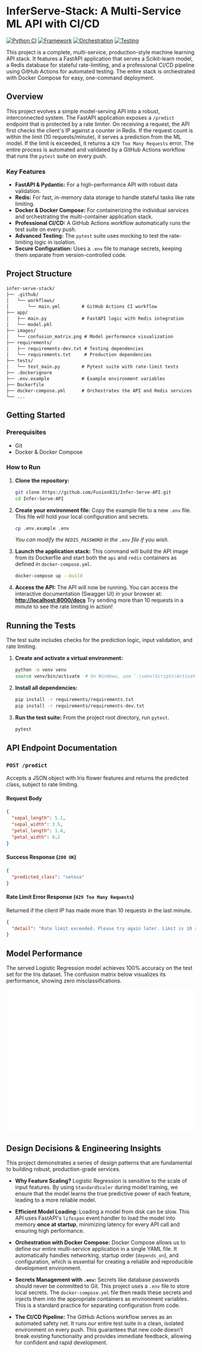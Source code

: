 # InferServe-Stack: A Multi-Service ML API with CI/CD

[![Python CI](https://github.com/Fusion831/Infer-Serve-API/actions/workflows/main.yml/badge.svg)](https://github.com/Fusion831/Infer-Serve-API/actions/workflows/main.yml)
[![Framework](https://img.shields.io/badge/Framework-FastAPI-green.svg)](https://fastapi.tiangolo.com/)
[![Orchestration](https://img.shields.io/badge/Orchestration-Docker%20Compose-blue.svg)](https://docs.docker.com/compose/)
[![Testing](https://img.shields.io/badge/Testing-Pytest-blueviolet.svg)](https://pytest.org/)

This project is a complete, multi-service, production-style machine learning API stack. It features a FastAPI application that serves a Scikit-learn model, a Redis database for stateful rate-limiting, and a professional CI/CD pipeline using GitHub Actions for automated testing. The entire stack is orchestrated with Docker Compose for easy, one-command deployment.

## Overview

This project evolves a simple model-serving API into a robust, interconnected system. The FastAPI application exposes a `/predict` endpoint that is protected by a rate limiter. On receiving a request, the API first checks the client's IP against a counter in Redis. If the request count is within the limit (10 requests/minute), it serves a prediction from the ML model. If the limit is exceeded, it returns a `429 Too Many Requests` error. The entire process is automated and validated by a GitHub Actions workflow that runs the `pytest` suite on every push.

### Key Features
*   **FastAPI & Pydantic:** For a high-performance API with robust data validation.
*   **Redis:** For fast, in-memory data storage to handle stateful tasks like rate limiting.
*   **Docker & Docker Compose:** For containerizing the individual services and orchestrating the multi-container application stack.
*   **Professional CI/CD:** A GitHub Actions workflow automatically runs the test suite on every push.
*   **Advanced Testing:** The `pytest` suite uses mocking to test the rate-limiting logic in isolation.
*   **Secure Configuration:** Uses a `.env` file to manage secrets, keeping them separate from version-controlled code.

## Project Structure
```
infer-serve-stack/
├── .github/
│   └── workflows/
│       └── main.yml        # GitHub Actions CI workflow
├── app/
│   ├── main.py             # FastAPI logic with Redis integration
│   └── model.pkl
├── images/
│   └── confusion_matrix.png # Model performance visualization
├── requirements/
│   ├── requirements-dev.txt # Testing dependencies
│   └── requirements.txt     # Production dependencies
├── tests/
│   └── test_main.py        # Pytest suite with rate-limit tests
├── .dockerignore
├── .env.example            # Example environment variables
├── Dockerfile
├── docker-compose.yml      # Orchestrates the API and Redis services
└── ...
```

## Getting Started

### Prerequisites
*   Git
*   Docker & Docker Compose

### How to Run
1.  **Clone the repository:**
    ```bash
    git clone https://github.com/Fusion831/Infer-Serve-API.git
    cd Infer-Serve-API
    ```

2.  **Create your environment file:**
    Copy the example file to a new `.env` file. This file will hold your local configuration and secrets.
    ```bash
    cp .env.example .env
    ```
    *You can modify the `REDIS_PASSWORD` in the `.env` file if you wish.*

3.  **Launch the application stack:**
    This command will build the API image from its Dockerfile and start both the `api` and `redis` containers as defined in `docker-compose.yml`.
    ```bash
    docker-compose up --build
    ```

4.  **Access the API:**
    The API will now be running. You can access the interactive documentation (Swagger UI) in your browser at:
    **[http://localhost:8000/docs](http://localhost:8000/docs)**
    Try sending more than 10 requests in a minute to see the rate limiting in action!

## Running the Tests
The test suite includes checks for the prediction logic, input validation, and rate limiting.

1.  **Create and activate a virtual environment:**
    ```bash
    python -m venv venv
    source venv/bin/activate  # On Windows, use `.\venv\Scripts\Activate.ps1`
    ```

2.  **Install all dependencies:**
    ```bash
    pip install -r requirements/requirements.txt
    pip install -r requirements/requirements-dev.txt
    ```

3.  **Run the test suite:**
    From the project root directory, run `pytest`.
    ```bash
    pytest
    ```

## API Endpoint Documentation

### `POST /predict`
Accepts a JSON object with Iris flower features and returns the predicted class, subject to rate limiting.

#### Request Body
```json
{
  "sepal_length": 5.1,
  "sepal_width": 3.5,
  "petal_length": 1.4,
  "petal_width": 0.2
}
```

#### Success Response (`200 OK`)
```json
{
  "predicted_class": "setosa"
}
```

#### Rate Limit Error Response (`429 Too Many Requests`)
Returned if the client IP has made more than 10 requests in the last minute.
```json
{
  "detail": "Rate limit exceeded. Please try again later. Limit is 10 requests per minute."
}
```

## Model Performance
The served Logistic Regression model achieves 100% accuracy on the test set for the Iris dataset. The confusion matrix below visualizes its performance, showing zero misclassifications.

![Confusion Matrix for Iris Classification](images/confusion_matrix.png)

## Design Decisions & Engineering Insights

This project demonstrates a series of design patterns that are fundamental to building robust, production-grade services.

*   **Why Feature Scaling?**
    Logistic Regression is sensitive to the scale of input features. By using `StandardScaler` during model training, we ensure that the model learns the true predictive power of each feature, leading to a more reliable model.

*   **Efficient Model Loading:**
    Loading a model from disk can be slow. This API uses FastAPI's `lifespan` event handler to load the model into memory **once at startup**, minimizing latency for every API call and ensuring high performance.

*   **Orchestration with Docker Compose:**
    Docker Compose allows us to define our entire multi-service application in a single YAML file. It automatically handles networking, startup order (`depends_on`), and configuration, which is essential for creating a reliable and reproducible development environment.

*   **Secrets Management with `.env`:**
    Secrets like database passwords should never be committed to Git. This project uses a `.env` file to store local secrets. The `docker-compose.yml` file then reads these secrets and injects them into the appropriate containers as environment variables. This is a standard practice for separating configuration from code.

*   **The CI/CD Pipeline:**
    The GitHub Actions workflow serves as an automated safety net. It runs our entire test suite in a clean, isolated environment on every push. This guarantees that new code doesn't break existing functionality and provides immediate feedback, allowing for confident and rapid development.